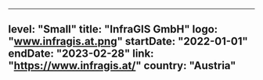 
---
level: "Small"
title: "InfraGIS GmbH"
logo: "www.infragis.at.png"
startDate: "2022-01-01"
endDate: "2023-02-28"
link: "https://www.infragis.at/"
country: "Austria"
---
